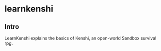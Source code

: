 # learnkenshi
## Intro
LearnKenshi explains the basics of Kenshi, an open-world Sandbox survival rpg.
